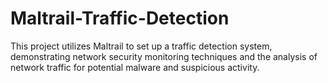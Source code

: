 # Maltrail-Traffic-Detection
This project utilizes Maltrail to set up a traffic detection system, demonstrating network security monitoring techniques and the analysis of network traffic for potential malware and suspicious activity.
